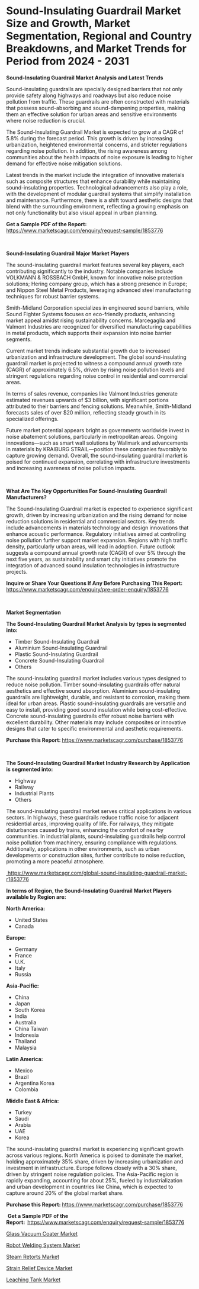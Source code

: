 <p><h1>Sound-Insulating Guardrail Market Size and Growth, Market Segmentation, Regional and Country Breakdowns, and Market Trends for Period from 2024 -  2031</h1></p><p><strong>Sound-Insulating Guardrail Market Analysis and Latest Trends</strong></p>
<p><p>Sound-insulating guardrails are specially designed barriers that not only provide safety along highways and roadways but also reduce noise pollution from traffic. These guardrails are often constructed with materials that possess sound-absorbing and sound-dampening properties, making them an effective solution for urban areas and sensitive environments where noise reduction is crucial.</p><p>The Sound-Insulating Guardrail Market is expected to grow at a CAGR of 5.8% during the forecast period. This growth is driven by increasing urbanization, heightened environmental concerns, and stricter regulations regarding noise pollution. In addition, the rising awareness among communities about the health impacts of noise exposure is leading to higher demand for effective noise mitigation solutions.</p><p>Latest trends in the market include the integration of innovative materials such as composite structures that enhance durability while maintaining sound-insulating properties. Technological advancements also play a role, with the development of modular guardrail systems that simplify installation and maintenance. Furthermore, there is a shift toward aesthetic designs that blend with the surrounding environment, reflecting a growing emphasis on not only functionality but also visual appeal in urban planning.</p></p>
<p><strong>Get a Sample PDF of the Report:&nbsp;</strong> <a href="https://www.marketscagr.com/enquiry/request-sample/1853776?utm_campaign=1684&utm_medium=2&utm_source=Github&utm_content=ia&utm_term=20102024&utm_id=sound-insulating-guardrail">https://www.marketscagr.com/enquiry/request-sample/1853776</a></p>
<p>&nbsp;</p>
<p><strong>Sound-Insulating Guardrail Major Market Players</strong></p>
<p><p>The sound-insulating guardrail market features several key players, each contributing significantly to the industry. Notable companies include VOLKMANN & ROSSBACH GmbH, known for innovative noise protection solutions; Hering company group, which has a strong presence in Europe; and Nippon Steel Metal Products, leveraging advanced steel manufacturing techniques for robust barrier systems.</p><p>Smith-Midland Corporation specializes in engineered sound barriers, while Sound Fighter Systems focuses on eco-friendly products, enhancing market appeal amidst rising sustainability concerns. Marcegaglia and Valmont Industries are recognized for diversified manufacturing capabilities in metal products, which supports their expansion into noise barrier segments.</p><p>Current market trends indicate substantial growth due to increased urbanization and infrastructure development. The global sound-insulating guardrail market is projected to witness a compound annual growth rate (CAGR) of approximately 6.5%, driven by rising noise pollution levels and stringent regulations regarding noise control in residential and commercial areas.</p><p>In terms of sales revenue, companies like Valmont Industries generate estimated revenues upwards of $3 billion, with significant portions attributed to their barriers and fencing solutions. Meanwhile, Smith-Midland forecasts sales of over $20 million, reflecting steady growth in its specialized offerings.</p><p>Future market potential appears bright as governments worldwide invest in noise abatement solutions, particularly in metropolitan areas. Ongoing innovations—such as smart wall solutions by Wallmark and advancements in materials by KRAIBURG STRAIL—position these companies favorably to capture growing demand. Overall, the sound-insulating guardrail market is poised for continued expansion, correlating with infrastructure investments and increasing awareness of noise pollution impacts.</p></p>
<p>&nbsp;</p>
<p><strong>What Are The Key Opportunities For Sound-Insulating Guardrail Manufacturers?</strong></p>
<p><p>The Sound-Insulating Guardrail market is expected to experience significant growth, driven by increasing urbanization and the rising demand for noise reduction solutions in residential and commercial sectors. Key trends include advancements in materials technology and design innovations that enhance acoustic performance. Regulatory initiatives aimed at controlling noise pollution further support market expansion. Regions with high traffic density, particularly urban areas, will lead in adoption. Future outlook suggests a compound annual growth rate (CAGR) of over 5% through the next five years, as sustainability and smart city initiatives promote the integration of advanced sound insulation technologies in infrastructure projects.</p></p>
<p><strong>Inquire or Share Your Questions If Any Before Purchasing This Report:</strong> <a href="https://www.marketscagr.com/enquiry/pre-order-enquiry/1853776?utm_campaign=1684&utm_medium=2&utm_source=Github&utm_content=ia&utm_term=20102024&utm_id=sound-insulating-guardrail">https://www.marketscagr.com/enquiry/pre-order-enquiry/1853776</a></p>
<p>&nbsp;</p>
<p><strong>Market Segmentation</strong></p>
<p><strong>The Sound-Insulating Guardrail Market Analysis by types is segmented into:</strong></p>
<p><ul><li>Timber Sound-Insulating Guardrail</li><li>Aluminium Sound-Insulating Guardrail</li><li>Plastic Sound-Insulating Guardrail</li><li>Concrete Sound-Insulating Guardrail</li><li>Others</li></ul></p>
<p><p>The sound-insulating guardrail market includes various types designed to reduce noise pollution. Timber sound-insulating guardrails offer natural aesthetics and effective sound absorption. Aluminium sound-insulating guardrails are lightweight, durable, and resistant to corrosion, making them ideal for urban areas. Plastic sound-insulating guardrails are versatile and easy to install, providing good sound insulation while being cost-effective. Concrete sound-insulating guardrails offer robust noise barriers with excellent durability. Other materials may include composites or innovative designs that cater to specific environmental and aesthetic requirements.</p></p>
<p><strong>Purchase this Report:&nbsp;</strong><a href="https://www.marketscagr.com/purchase/1853776?utm_campaign=1684&utm_medium=2&utm_source=Github&utm_content=ia&utm_term=20102024&utm_id=sound-insulating-guardrail">https://www.marketscagr.com/purchase/1853776</a></p>
<p>&nbsp;</p>
<p><strong>The Sound-Insulating Guardrail Market Industry Research by Application is segmented into:</strong></p>
<p><ul><li>Highway</li><li>Railway</li><li>Industrial Plants</li><li>Others</li></ul></p>
<p><p>The sound-insulating guardrail market serves critical applications in various sectors. In highways, these guardrails reduce traffic noise for adjacent residential areas, improving quality of life. For railways, they mitigate disturbances caused by trains, enhancing the comfort of nearby communities. In industrial plants, sound-insulating guardrails help control noise pollution from machinery, ensuring compliance with regulations. Additionally, applications in other environments, such as urban developments or construction sites, further contribute to noise reduction, promoting a more peaceful atmosphere.</p></p>
<p><a href="https://www.marketscagr.com/global-sound-insulating-guardrail-market-r1853776?utm_campaign=1684&utm_medium=2&utm_source=Github&utm_content=ia&utm_term=20102024&utm_id=sound-insulating-guardrail">&nbsp;https://www.marketscagr.com/global-sound-insulating-guardrail-market-r1853776</a></p>
<p><strong>In terms of Region, the Sound-Insulating Guardrail Market Players available by Region are:</strong></p>
<p>
    <p> <strong> North America: </strong>
        <ul>
            <li>United States</li>
            <li>Canada</li>
        </ul>
        </p> 
    <p> <strong> Europe: </strong>
        <ul>
            <li>Germany</li>
            <li>France</li>
            <li>U.K.</li>
            <li>Italy</li>
            <li>Russia</li>
        </ul>
        </p> 
    <p> <strong> Asia-Pacific: </strong>
        <ul>
            <li>China</li>
            <li>Japan</li>
            <li>South Korea</li>
            <li>India</li>
            <li>Australia</li>
            <li>China Taiwan</li>
            <li>Indonesia</li>
            <li>Thailand</li>
            <li>Malaysia</li>
        </ul>
        </p> 
    <p> <strong> Latin America: </strong>
        <ul>
            <li>Mexico</li>
            <li>Brazil</li>
            <li>Argentina Korea</li>
            <li>Colombia</li>
        </ul>
        </p> 
    <p> <strong> Middle East & Africa: </strong>
        <ul>
            <li>Turkey</li>
            <li>Saudi</li>
            <li>Arabia</li>
            <li>UAE</li>
            <li>Korea</li>
        </ul>
    </p>
    </p>
<p><p>The sound-insulating guardrail market is experiencing significant growth across various regions. North America is poised to dominate the market, holding approximately 35% share, driven by increasing urbanization and investment in infrastructure. Europe follows closely with a 30% share, driven by stringent noise regulation policies. The Asia-Pacific region is rapidly expanding, accounting for about 25%, fueled by industrialization and urban development in countries like China, which is expected to capture around 20% of the global market share.</p></p>
<p><strong>Purchase this Report: </strong><a href="https://www.marketscagr.com/purchase/1853776?utm_campaign=1684&utm_medium=2&utm_source=Github&utm_content=ia&utm_term=20102024&utm_id=sound-insulating-guardrail">https://www.marketscagr.com/purchase/1853776</a></p>
<p>&nbsp;<strong>Get a Sample PDF of the Report:&nbsp;&nbsp;</strong><a href="https://www.marketscagr.com/enquiry/request-sample/1853776?utm_campaign=1684&utm_medium=2&utm_source=Github&utm_content=ia&utm_term=20102024&utm_id=sound-insulating-guardrail">https://www.marketscagr.com/enquiry/request-sample/1853776</a></p>
<p><strong></strong></p>
<p><p><a href="https://www.linkedin.com/pulse/glass-vacuum-coater-market-outlook-forecast-from-2024-2031-rezarch-begyc?utm_campaign=1684&utm_medium=2&utm_source=Github&utm_content=ia&utm_term=20102024&utm_id=sound-insulating-guardrail">Glass Vacuum Coater Market</a></p><p><a href="https://www.linkedin.com/pulse/robot-welding-system-market-evolution-future-outlook-ulbac?utm_campaign=1684&utm_medium=2&utm_source=Github&utm_content=ia&utm_term=20102024&utm_id=sound-insulating-guardrail">Robot Welding System Market</a></p><p><a href="https://www.linkedin.com/pulse/market-insights-global-steam-retorts-forecast-innovation-trends-ny5dc?utm_campaign=1684&utm_medium=2&utm_source=Github&utm_content=ia&utm_term=20102024&utm_id=sound-insulating-guardrail">Steam Retorts Market</a></p><p><a href="https://www.linkedin.com/pulse/strain-relief-device-market-research-report-exploring-size-4tigc?utm_campaign=1684&utm_medium=2&utm_source=Github&utm_content=ia&utm_term=20102024&utm_id=sound-insulating-guardrail">Strain Relief Device Market</a></p><p><a href="https://www.linkedin.com/pulse/leaching-tank-value-chain-analysis-from-raw-materials-end-user-jsq0c?utm_campaign=1684&utm_medium=2&utm_source=Github&utm_content=ia&utm_term=20102024&utm_id=sound-insulating-guardrail">Leaching Tank Market</a></p></p>